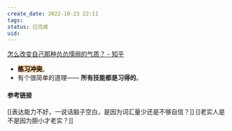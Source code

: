 ```yaml
---
create_date: 2022-10-23 22:11
tags: 
status: 已完成 
uid: 
---
```


[怎么改变自己那种怂怂懦弱的气质？ - 知乎](https://www.zhihu.com/question/494092149/answer/2210817068)

- **<mark style="background: #FFB86CA6;">练习冲突</mark>**。
- 有个很简单的道理—— **所有技能都是习得的**。

#### 参考链接 

[[表达能力不好，一说话脑子空白，是因为词汇量少还是不够自信？]]
[[老实人是不是因为胆小才老实？]]